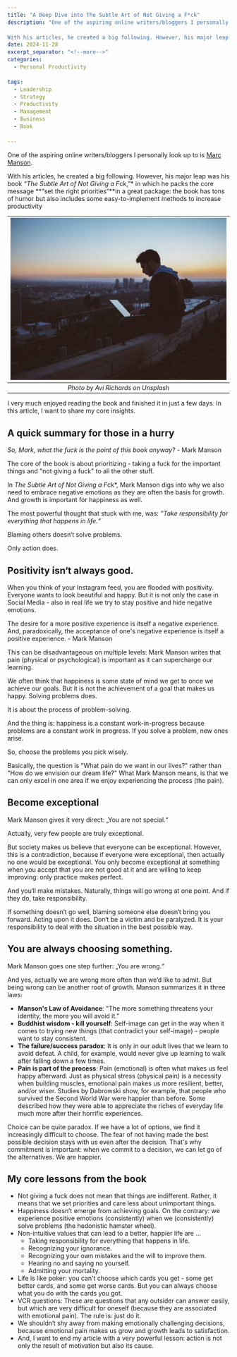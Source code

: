 ```yaml
---
title: "A Deep Dive into The Subtle Art of Not Giving a F*ck"
description: "One of the aspiring online writers/bloggers I personally look up to is Marc Manson.

With his articles, he created a big following. However, his major leap was his book The Subtle Art of Not Giving a F*ck, in which he packs the core message >>set the right priorities<< in a great package: the book has tons of humor but also includes some easy-to-implement methods to increase productivity. In this article I want to share my insights from the book."
date: 2024-11-28
excerpt_separator: "<!--more-->"
categories:
  - Personal Productivity

tags:
  - Leadership
  - Strategy
  - Productivity
  - Management
  - Business
  - Book

---
```


One of the aspiring online writers/bloggers I personally look up to is [Marc Manson](https://markmanson.medium.com/).

With his articles, he created a big following. However, his major leap was his book *“The Subtle Art of Not Giving a F*ck,”* in which he packs the core message **“set the right priorities“**in a great package: the book has tons of humor but also includes some easy-to-implement methods to increase productivity


| ![image](/assets/images/avi-richards-working_on_the_roof-unsplash.jpg) |
|:--:|
| *Photo by Avi Richards on Unsplash* |

I very much enjoyed reading the book and finished it in just a few days. In this article, I want to share my core insights.

## A quick summary for those in a hurry

*So, Mark, what the fuck is the point of this book anyway?* - Mark Manson

The core of the book is about prioritizing - taking a fuck for the important things and "not giving a fuck" to all the other stuff.

In *The Subtle Art of Not Giving a F*ck*, Mark Manson digs into why we also need to embrace negative emotions as they are often the basis for growth. And growth is important for happiness as well.

The most powerful thought that stuck with me, was: *”Take responsibility for everything that happens in life.“*

Blaming others doesn‘t solve problems.

Only action does.

## Positivity isn‘t always good.

When you think of your Instagram feed, you are flooded with positivity. Everyone wants to look beautiful and happy. But it is not only the case in Social Media - also in real life we try to stay positive and hide negative emotions.

The desire for a more positive experience is itself a negative experience. And, paradoxically, the acceptance of one's negative experience is itself a positive experience. - Mark Manson

This can be disadvantageous on multiple levels: Mark Manson writes that pain (physical or psychological) is important as it can supercharge our learning.

We often think that happiness is some state of mind we get to once we achieve our goals. But it is not the achievement of a goal that makes us happy. Solving problems does.

It is about the process of problem-solving.

And the thing is: happiness is a constant work-in-progress because problems are a constant work in progress. If you solve a problem, new ones arise.

So, choose the problems you pick wisely.

Basically, the question is "What pain do we want in our lives?" rather than "How do we envision our dream life?" What Mark Manson means, is that we can only excel in one area if we enjoy experiencing the process (the pain).

## Become exceptional

Mark Manson gives it very direct: „You are not special.“

Actually, very few people are truly exceptional.

But society makes us believe that everyone can be exceptional. However, this is a contradiction, because if everyone were exceptional, then actually no one would be exceptional. You only become exceptional at something when you accept that you are not good at it and are willing to keep improving: only practice makes perfect.

And you‘ll make mistakes. Naturally, things will go wrong at one point. And if they do, take responsibility.

If something doesn‘t go well, blaming someone else doesn‘t bring you forward. Acting upon it does. Don‘t be a victim and be paralyzed. It is your responsibility to deal with the situation in the best possible way.

## You are always choosing something.

Mark Manson goes one step further: „You are wrong.“

And yes, actually we are wrong more often than we’d like to admit. But being wrong can be another root of growth. Manson summarizes it in three laws:

- **Manson's Law of Avoidance**: "The more something threatens your identity, the more you will avoid it."
- **Buddhist wisdom - kill yourself**: Self-image can get in the way when it comes to trying new things (that contradict your self-image) - people want to stay consistent.
- **The failure/success paradox**: It is only in our adult lives that we learn to avoid defeat. A child, for example, would never give up learning to walk after falling down a few times.
- **Pain is part of the process**: Pain (emotional) is often what makes us feel happy afterward. Just as physical stress (physical pain) is a necessity when building muscles, emotional pain makes us more resilient, better, and/or wiser. Studies by Dabrowski show, for example, that people who survived the Second World War were happier than before. Some described how they were able to appreciate the riches of everyday life much more after their horrific experiences.

Choice can be quite paradox. If we have a lot of options, we find it increasingly difficult to choose. The fear of not having made the best possible decision stays with us even after the decision. That's why commitment is important: when we commit to a decision, we can let go of the alternatives. We are happier.

## My core lessons from the book

- Not giving a fuck does not mean that things are indifferent. Rather, it means that we set priorities and care less about unimportant things.
- Happiness doesn’t emerge from achieving goals. On the contrary: we experience positive emotions (consistently) when we (consistently) solve problems (the hedonistic hamster wheel).
- Non-intuitive values that can lead to a better, happier life are …
    - Taking responsibility for everything that happens in life.
    - Recognizing your ignorance.
    - Recognizing your own mistakes and the will to improve them.
    - Hearing no and saying no yourself.
    - Admitting your mortality.
- Life is like poker: you can't choose which cards you get - some get better cards, and some get worse cards. But you can always choose what you do with the cards you got.
- VCR questions: These are questions that any outsider can answer easily, but which are very difficult for oneself (because they are associated with emotional pain). The rule is: just do it.
- We shouldn‘t shy away from making emotionally challenging decisions, because emotional pain makes us grow and growth leads to satisfaction.
- And, I want to end my article with a very powerful lesson: action is not only the result of motivation but also its cause.
